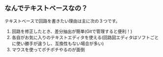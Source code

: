 ## なんでテキストベースなの？

テキストベースで回路を書きたい理由は主に次の３つです。
1. 回路を修正したとき、差分抽出が簡単(Gitで管理すると便利！)
1. 各自がお気に入りのテキストエディタを使える(回路図エディタはソフトごとに使い勝手が違うし、互換性もない場合が多い)
1. マウスを使ってポチポチやるのが面倒
